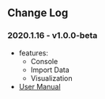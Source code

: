 ## Change Log
### 2020.1.16 - v1.0.0-beta
- features:
  - Console
  - Import Data
  - Visualization
- [User Manual](nebula-graph-studio-user-guide-en.md)
